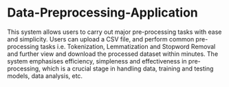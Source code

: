 # Data-Preprocessing-Application

This system allows users to carry out major pre-processing tasks with ease and simplicity. Users
can upload a CSV file, and perform common pre-processing tasks i.e. Tokenization, Lemmatization
and Stopword Removal and further view and download the processed dataset within minutes. The
system emphasises efficiency, simpleness and effectiveness in pre-processing, which is a crucial
stage in handling data, training and testing models, data analysis, etc.
